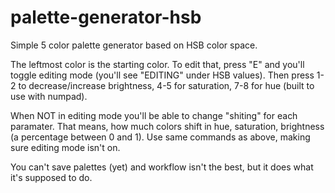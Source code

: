 # palette-generator-hsb
Simple 5 color palette generator based on HSB color space.

The leftmost color is the starting color. To edit that, press "E" and you'll toggle editing mode (you'll see "EDITING" under HSB values). Then press 1-2 to decrease/increase brightness, 4-5 for saturation, 7-8 for hue (built to use with numpad).

When NOT in editing mode you'll be able to change "shiting" for each paramater. That means, how much colors shift in hue, saturation, brightness (a percentage between 0 and 1). Use same commands as above, making sure editing mode isn't on.

You can't save palettes (yet) and workflow isn't the best, but it does what it's supposed to do.
